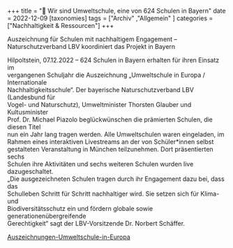 +++
title = "🌲 Wir sind Umweltschule, eine von 624 Schulen in Bayern"
date = 2022-12-09
[taxonomies]
tags = ["Archiv" ,"Allgemein" ]
categories = ["Nachhaltigkeit & Ressourcen"]
+++

Auszeichnung für Schulen mit nachhaltigem Engagement – Naturschutzverband LBV koordiniert das Projekt in Bayern

<!-- more -->

Hilpoltstein, 07.12.2022 – 624 Schulen in Bayern erhalten für ihren Einsatz im  
vergangenen Schuljahr die Auszeichnung „Umweltschule in Europa / Internationale  
Nachhaltigkeitsschule“. Der bayerische Naturschutzverband LBV (Landesbund für  
Vogel- und Naturschutz), Umweltminister Thorsten Glauber und Kultusminister  
Prof. Dr. Michael Piazolo beglückwünschen die prämierten Schulen, die diesen Titel  
nun ein Jahr lang tragen werden. Alle Umweltschulen waren eingeladen, im  
Rahmen eines interaktiven Livestreams an der von Schüler\*innen selbst  
gestalteten Veranstaltung in München teilzunehmen. Dort präsentierten sechs  
Schulen ihre Aktivitäten und sechs weiteren Schulen wurden live dazugeschaltet.  
„Die ausgezeichneten Schulen tragen durch ihr Engagement dazu bei, dass das  
Schulleben Schritt für Schritt nachhaltiger wird. Sie setzen sich für Klima- und  
Biodiversitätsschutz ein und fördern globale sowie generationenübergreifende  
Gerechtigkeit“ sagt der LBV-Vorsitzende Dr. Norbert Schäffer.

[Auszeichnungen-Umweltschule-in-Europa](https://volksschule-partenkirchen.de/wp-content/uploads/A-129-22-Auszeichnungen-Umweltschule-in-Europa.pdf)
